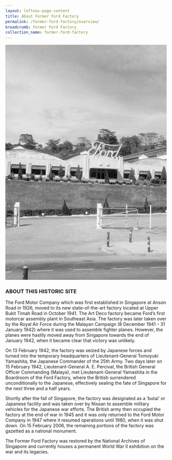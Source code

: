 ```yaml
---
layout: leftnav-page-content
title: About Former Ford Factory
permalink: /former-ford-factory/overview/
breadcrumb: Former Ford Factory
collection_name: former-ford-factory
---
```


![Former Ford Factory](/images/formerford/oldfff.jpg)

### ABOUT THIS HISTORIC SITE

The Ford Motor Company which was first established in Singapore at Anson Road in 1926, moved to its new state-of-the-art factory located at Upper Bukit Timah Road in October 1941. The Art Deco factory became Ford’s first motorcar assembly plant in Southeast Asia. The factory was later taken over by the Royal Air Force during the Malayan Campaign (8 December 1941 – 31 January 1942) where it was used to assemble fighter planes. However, the planes were hastily moved away from Singapore towards the end of January 1942, when it became clear that victory was unlikely.

On 13 February 1942, the factory was seized by Japanese forces and turned into the temporary headquarters of Lieutenant-General Tomoyuki Yamashita, the Japanese Commander of the 25th Army. Two days later on 15 February 1942, Lieutenant-General A. E. Percival, the British General Officer Commanding (Malaya), met Lieutenant-General Yamashita in the Boardroom of the Ford Factory, where the British surrendered unconditionally to the Japanese, effectively sealing the fate of Singapore for the next three and a half years.

Shortly after the fall of Singapore, the factory was designated as a ‘butai’ or Japanese facility and was taken over by Nissan to assemble military vehicles for the Japanese war efforts. The British army then occupied the factory at the end of war in 1945 and it was only returned to the Ford Motor Company in 1947 where it resumed operations until 1980, when it was shut down. On 15 February 2006, the remaining portions of the factory was gazetted as a national monument.

The Former Ford Factory was restored by the National Archives of Singapore and currently houses a permanent World War II exhibition on the war and its legacies.
